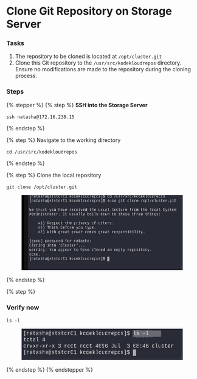 # Clone Git Repository on Storage Server

### Tasks&#x20;

1. The repository to be cloned is located at `/opt/cluster.git`
2. Clone this Git repository to the `/usr/src/kodekloudrepos` directory. Ensure no modifications are made to the repository during the cloning process.

### Steps

{% stepper %}
{% step %}
**SSH into the Storage Server**

```
ssh natasha@172.16.238.15
```
{% endstep %}

{% step %}
Navigate to the working directory

```
cd /usr/src/kodekloudrepos
```
{% endstep %}

{% step %}
Clone the local repository

```
git clone /opt/cluster.git
```

<figure><img src="../.gitbook/assets/image (6) (1).png" alt=""><figcaption></figcaption></figure>
{% endstep %}

{% step %}
### Verify now

```
ls -l
```

<figure><img src="../.gitbook/assets/image (1) (1) (1).png" alt=""><figcaption></figcaption></figure>
{% endstep %}
{% endstepper %}
